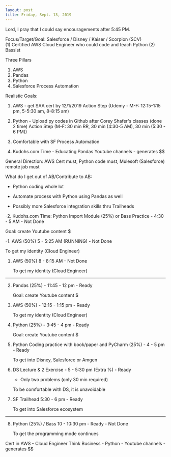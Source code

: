 ```yaml
---
layout: post
title: Friday, Sept. 13, 2019
---
```


Lord, I pray that I could say encouragements after 5:45 PM.
  

Focus/Target/Goal:  Salesforce / Disney / Kaiser / Scorpion (SCV)     
(1) Certified AWS Cloud Engineer who could code and teach Python (2) Bassist

Three Pillars
1) AWS
2) Pandas
3) Python 
4) Salesforce Process Automation

Realistic Goals: 
1) AWS - get SAA cert by 12/1/2019
   Action Step (Udemy - M-F: 12:15-1:15 pm, 5-5:30 am, 8-8:15 am)

2) Python - Upload py codes in Github after Corey Shafer's classes (done 2 time)
   Action Step (M-F: 30 min RR, 30 min (4:30-5 AM), 30 min (5:30 - 6 PM))

3) Comfortable with SF Process Automation

4) Kudohs.com Time - Educating Pandas 
   Youtube channels - generates $$


General Direction: AWS Cert must, Python code must, Mulesoft (Salesforce) remote job must

What do I get out of AB/Contribute to AB:

- Python coding whole lot

- Automate process with Python using Pandas as well

- Possibly more Salesforce integration skills thru Trailheads

 
 
-2. Kudohs.com Time: Python Import Module (25%) or Bass Practice - 4:30 - 5 AM - Not Done 

   Goal: create Youtube content $



-1. AWS (50%) 5 - 5:25 AM (RUNNING) - Not Done  
   
   To get my identity (Cloud Engineer)



1. AWS (50%) 8 - 8:15 AM - Not Done 
   
   To get my identity (Cloud Engineer)


----------------------------------------

2. Pandas (25%) - 11:45 - 12 pm - Ready   
   
   Goal: create Youtube content $



3. AWS (50%) - 12:15 - 1:15 pm - Ready 
   
   To get my identity (Cloud Engineer)




4. Python (25%) - 3:45 - 4 pm - Ready
   
   Goal: create Youtube content $



5. Python Coding practice with book/paper and PyCharm (25%) - 4 - 5 pm - Ready
   
   To get into Disney, Salesforce or Amgen



6. DS Lecture & 2 Exercise - 5 - 5:30 pm (Extra %) - Ready
   
   - Only two problems (only 30 min required)
   
   To be comfortable with DS, it is unavoidable



7. SF Trailhead 5:30 - 6 pm - Ready
   
   To get into Salesforce ecosystem 



--------------------------------------------



8. Python (25%) / Bass 10 - 10:30 pm - Ready  - Not Done
   
   To get the programming mode continues

Cert in AWS - Cloud Engineer
Think Business - Python - Youtube channels - generates $$
